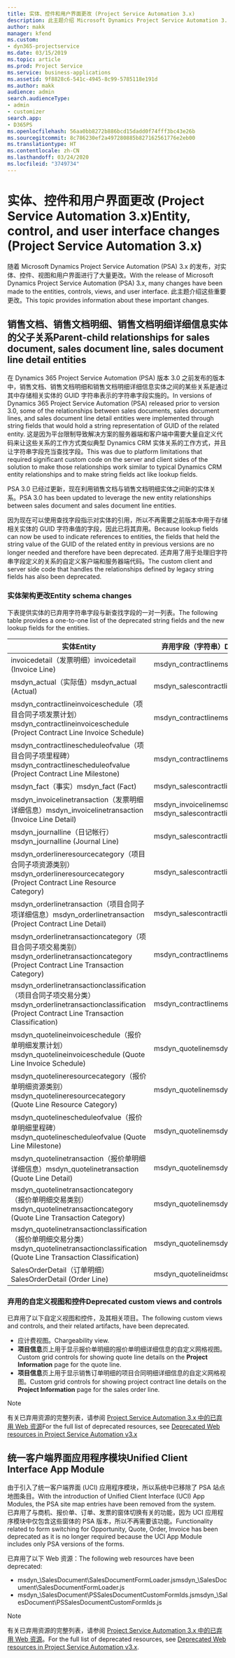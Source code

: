 ```yaml
---
title: 实体、控件和用户界面更改 (Project Service Automation 3.x)
description: 此主题介绍 Microsoft Dynamics Project Service Automation 3.x 的解决方案更改。
author: makk
manager: kfend
ms.custom:
- dyn365-projectservice
ms.date: 03/15/2019
ms.topic: article
ms.prod: Project Service
ms.service: business-applications
ms.assetid: 9f8828c6-541c-4945-8c99-5785118e191d
ms.author: makk
audience: admin
search.audienceType:
- admin
- customizer
search.app:
- D365PS
ms.openlocfilehash: 56aa0bb8272b886bcd15dadd0f74fff3bc43e26b
ms.sourcegitcommit: 8c786230ef2a497280885b827162561776e2eb00
ms.translationtype: HT
ms.contentlocale: zh-CN
ms.lasthandoff: 03/24/2020
ms.locfileid: "3749734"
---
```

# <a name="entity-control-and-user-interface-changes-project-service-automation-3x"></a><span data-ttu-id="61859-103">实体、控件和用户界面更改 (Project Service Automation 3.x)</span><span class="sxs-lookup"><span data-stu-id="61859-103">Entity, control, and user interface changes (Project Service Automation 3.x)</span></span>
<span data-ttu-id="61859-104">随着 Microsoft Dynamics Project Service Automation (PSA) 3.x 的发布，对实体、控件、视图和用户界面进行了大量更改。</span><span class="sxs-lookup"><span data-stu-id="61859-104">With the release of Microsoft Dynamics Project Service Automation (PSA) 3.x, many changes have been made to the entities, controls, views, and user interface.</span></span> <span data-ttu-id="61859-105">此主题介绍这些重要更改。</span><span class="sxs-lookup"><span data-stu-id="61859-105">This topic provides information about these important changes.</span></span>

## <a name="parent-child-relationships-for-sales-document-sales-document-line-sales-document-line-detail-entities"></a><span data-ttu-id="61859-106">销售文档、销售文档明细、销售文档明细详细信息实体的父子关系</span><span class="sxs-lookup"><span data-stu-id="61859-106">Parent-child relationships for sales document, sales document line, sales document line detail entities</span></span>
<span data-ttu-id="61859-107">在 Dynamics 365 Project Service Automation (PSA) 版本 3.0 之前发布的版本中，销售文档、销售文档明细和销售文档明细详细信息实体之间的某些关系是通过其中存储相关实体的 GUID 字符串表示的字符串字段实施的。</span><span class="sxs-lookup"><span data-stu-id="61859-107">In versions of Dynamics 365 Project Service Automation (PSA) released prior to version 3.0, some of the relationships between sales documents, sales document lines, and sales document line detail entities were implemented through string fields that would hold a string representation of GUID of the related entity.</span></span> <span data-ttu-id="61859-108">这是因为平台限制导致解决方案的服务器端和客户端中需要大量自定义代码来让这些关系的工作方式类似典型 Dynamics CRM 实体关系的工作方式，并且让字符串字段充当查找字段。</span><span class="sxs-lookup"><span data-stu-id="61859-108">This was due to platform limitations that required significant custom code on the server and client sides of the solution to make those relationships work similar to typical Dynamics CRM entity relationships and to make string fields act like lookup fields.</span></span>

<span data-ttu-id="61859-109">PSA 3.0 已经过更新，现在利用销售文档与销售文档明细实体之间新的实体关系。</span><span class="sxs-lookup"><span data-stu-id="61859-109">PSA 3.0 has been updated to leverage the new entity relationships between sales document and sales document line entities.</span></span>

<span data-ttu-id="61859-110">因为现在可以使用查找字段指示对实体的引用，所以不再需要之前版本中用于存储相关实体的 GUID 字符串值的字段，因此已将其弃用。</span><span class="sxs-lookup"><span data-stu-id="61859-110">Because lookup fields can now be used to indicate references to entities, the fields that held the string value of the GUID of the related entity in previous versions are no longer needed and therefore have been deprecated.</span></span> <span data-ttu-id="61859-111">还弃用了用于处理旧字符串字段定义的关系的自定义客户端和服务器端代码。</span><span class="sxs-lookup"><span data-stu-id="61859-111">The custom client and server side code that handles the relationships defined by legacy string fields has also been deprecated.</span></span>

### <a name="entity-schema-changes"></a><span data-ttu-id="61859-112">实体架构更改</span><span class="sxs-lookup"><span data-stu-id="61859-112">Entity schema changes</span></span>
<span data-ttu-id="61859-113">下表提供实体的已弃用字符串字段与新查找字段的一对一列表。</span><span class="sxs-lookup"><span data-stu-id="61859-113">The following table provides a one-to-one list of the deprecated string fields and the new lookup fields for the entities.</span></span> 

 <span data-ttu-id="61859-114">实体</span><span class="sxs-lookup"><span data-stu-id="61859-114">Entity</span></span> |   <span data-ttu-id="61859-115">弃用字段（字符串）</span><span class="sxs-lookup"><span data-stu-id="61859-115">Deprecated field (String)</span></span> | <span data-ttu-id="61859-116">新字段（查找）</span><span class="sxs-lookup"><span data-stu-id="61859-116">New field (Lookup)</span></span>
--- | --- | ---
<span data-ttu-id="61859-117">invoicedetail（发票明细）</span><span class="sxs-lookup"><span data-stu-id="61859-117">invoicedetail (Invoice Line)</span></span> |  <span data-ttu-id="61859-118">msdyn_contractline</span><span class="sxs-lookup"><span data-stu-id="61859-118">msdyn_contractline</span></span> |    <span data-ttu-id="61859-119">msdyn_contractlineid</span><span class="sxs-lookup"><span data-stu-id="61859-119">msdyn_contractlineid</span></span>
<span data-ttu-id="61859-120">msdyn_actual（实际值）</span><span class="sxs-lookup"><span data-stu-id="61859-120">msdyn_actual (Actual)</span></span> | <span data-ttu-id="61859-121">msdyn_salescontractline</span><span class="sxs-lookup"><span data-stu-id="61859-121">msdyn_salescontractline</span></span> |   <span data-ttu-id="61859-122">msdyn_salescontractlineid</span><span class="sxs-lookup"><span data-stu-id="61859-122">msdyn_salescontractlineid</span></span>
<span data-ttu-id="61859-123">msdyn_contractlineinvoiceschedule（项目合同子项发票计划）</span><span class="sxs-lookup"><span data-stu-id="61859-123">msdyn_contractlineinvoiceschedule (Project Contract Line Invoice Schedule)</span></span> |    <span data-ttu-id="61859-124">msdyn_contractline</span><span class="sxs-lookup"><span data-stu-id="61859-124">msdyn_contractline</span></span> |    <span data-ttu-id="61859-125">msdyn_contractlineid</span><span class="sxs-lookup"><span data-stu-id="61859-125">msdyn_contractlineid</span></span>
<span data-ttu-id="61859-126">msdyn_contractlinescheduleofvalue（项目合同子项里程碑）</span><span class="sxs-lookup"><span data-stu-id="61859-126">msdyn_contractlinescheduleofvalue (Project Contract Line Milestone)</span></span> |   <span data-ttu-id="61859-127">msdyn_contractline</span><span class="sxs-lookup"><span data-stu-id="61859-127">msdyn_contractline</span></span> |    <span data-ttu-id="61859-128">msdyn_contractlineid</span><span class="sxs-lookup"><span data-stu-id="61859-128">msdyn_contractlineid</span></span>
<span data-ttu-id="61859-129">msdyn_fact（事实）</span><span class="sxs-lookup"><span data-stu-id="61859-129">msdyn_fact (Fact)</span></span> | <span data-ttu-id="61859-130">msdyn_salescontractline</span><span class="sxs-lookup"><span data-stu-id="61859-130">msdyn_salescontractline</span></span> |   <span data-ttu-id="61859-131">msdyn_salescontractlineid</span><span class="sxs-lookup"><span data-stu-id="61859-131">msdyn_salescontractlineid</span></span>
<span data-ttu-id="61859-132">msdyn_invoicelinetransaction（发票明细详细信息）</span><span class="sxs-lookup"><span data-stu-id="61859-132">msdyn_invoicelinetransaction (Invoice Line Detail)</span></span> | <span data-ttu-id="61859-133">msdyn_invoiceline</span><span class="sxs-lookup"><span data-stu-id="61859-133">msdyn_invoiceline</span></span> <br> <span data-ttu-id="61859-134">msdyn_salescontractline</span><span class="sxs-lookup"><span data-stu-id="61859-134">msdyn_salescontractline</span></span> | <span data-ttu-id="61859-135">msdyn_invoicelineid</span><span class="sxs-lookup"><span data-stu-id="61859-135">msdyn_invoicelineid</span></span> <br> <span data-ttu-id="61859-136">msdyn_salescontractlineid</span><span class="sxs-lookup"><span data-stu-id="61859-136">msdyn_salescontractlineid</span></span>
<span data-ttu-id="61859-137">msdyn_journalline（日记帐行）</span><span class="sxs-lookup"><span data-stu-id="61859-137">msdyn_journalline (Journal Line)</span></span> |  <span data-ttu-id="61859-138">msdyn_salescontractline</span><span class="sxs-lookup"><span data-stu-id="61859-138">msdyn_salescontractline</span></span> |   <span data-ttu-id="61859-139">msdyn_salescontractlineid</span><span class="sxs-lookup"><span data-stu-id="61859-139">msdyn_salescontractlineid</span></span>
<span data-ttu-id="61859-140">msdyn_orderlineresourcecategory（项目合同子项资源类别）</span><span class="sxs-lookup"><span data-stu-id="61859-140">msdyn_orderlineresourcecategory (Project Contract Line Resource Category)</span></span> | <span data-ttu-id="61859-141">msdyn_salescontractline</span><span class="sxs-lookup"><span data-stu-id="61859-141">msdyn_salescontractline</span></span> |   <span data-ttu-id="61859-142">msdyn_contractlineid</span><span class="sxs-lookup"><span data-stu-id="61859-142">msdyn_contractlineid</span></span>
<span data-ttu-id="61859-143">msdyn_orderlinetransaction（项目合同子项详细信息）</span><span class="sxs-lookup"><span data-stu-id="61859-143">msdyn_orderlinetransaction (Project Contract Line Detail)</span></span> | <span data-ttu-id="61859-144">msdyn_salescontractline</span><span class="sxs-lookup"><span data-stu-id="61859-144">msdyn_salescontractline</span></span> |   <span data-ttu-id="61859-145">msdyn_salescontractlineid</span><span class="sxs-lookup"><span data-stu-id="61859-145">msdyn_salescontractlineid</span></span>
<span data-ttu-id="61859-146">msdyn_orderlinetransactioncategory（项目合同子项交易类别）</span><span class="sxs-lookup"><span data-stu-id="61859-146">msdyn_orderlinetransactioncategory (Project Contract Line Transaction Category)</span></span> |   <span data-ttu-id="61859-147">msdyn_contractline</span><span class="sxs-lookup"><span data-stu-id="61859-147">msdyn_contractline</span></span> |    <span data-ttu-id="61859-148">msdyn_contractlineid</span><span class="sxs-lookup"><span data-stu-id="61859-148">msdyn_contractlineid</span></span>
<span data-ttu-id="61859-149">msdyn_orderlinetransactionclassification（项目合同子项交易分类）</span><span class="sxs-lookup"><span data-stu-id="61859-149">msdyn_orderlinetransactionclassification (Project Contract Line Transaction Classification)</span></span> |   <span data-ttu-id="61859-150">msdyn_contractline</span><span class="sxs-lookup"><span data-stu-id="61859-150">msdyn_contractline</span></span> |    <span data-ttu-id="61859-151">msdyn_contractlineid</span><span class="sxs-lookup"><span data-stu-id="61859-151">msdyn_contractlineid</span></span>
<span data-ttu-id="61859-152">msdyn_quotelineinvoiceschedule（报价单明细发票计划）</span><span class="sxs-lookup"><span data-stu-id="61859-152">msdyn_quotelineinvoiceschedule (Quote Line Invoice Schedule)</span></span> |  <span data-ttu-id="61859-153">msdyn_quoteline</span><span class="sxs-lookup"><span data-stu-id="61859-153">msdyn_quoteline</span></span> |   <span data-ttu-id="61859-154">msdyn_quotelineid</span><span class="sxs-lookup"><span data-stu-id="61859-154">msdyn_quotelineid</span></span>
<span data-ttu-id="61859-155">msdyn_quotelineresourcecategory（报价单明细资源类别）</span><span class="sxs-lookup"><span data-stu-id="61859-155">msdyn_quotelineresourcecategory (Quote Line Resource Category)</span></span> |    <span data-ttu-id="61859-156">msdyn_quoteline</span><span class="sxs-lookup"><span data-stu-id="61859-156">msdyn_quoteline</span></span> |   <span data-ttu-id="61859-157">msdyn_quotelineid</span><span class="sxs-lookup"><span data-stu-id="61859-157">msdyn_quotelineid</span></span>
<span data-ttu-id="61859-158">msdyn_quotelinescheduleofvalue（报价单明细里程碑）</span><span class="sxs-lookup"><span data-stu-id="61859-158">msdyn_quotelinescheduleofvalue (Quote Line Milestone)</span></span> | <span data-ttu-id="61859-159">msdyn_quoteline</span><span class="sxs-lookup"><span data-stu-id="61859-159">msdyn_quoteline</span></span> |   <span data-ttu-id="61859-160">msdyn_quotelineid</span><span class="sxs-lookup"><span data-stu-id="61859-160">msdyn_quotelineid</span></span>
<span data-ttu-id="61859-161">msdyn_quotelinetransaction（报价单明细详细信息）</span><span class="sxs-lookup"><span data-stu-id="61859-161">msdyn_quotelinetransaction (Quote Line Detail)</span></span> |    <span data-ttu-id="61859-162">msdyn_quoteline</span><span class="sxs-lookup"><span data-stu-id="61859-162">msdyn_quoteline</span></span> |   <span data-ttu-id="61859-163">msdyn_quotelineid</span><span class="sxs-lookup"><span data-stu-id="61859-163">msdyn_quotelineid</span></span>
<span data-ttu-id="61859-164">msdyn_quotelinetransactioncategory（报价单明细交易类别）</span><span class="sxs-lookup"><span data-stu-id="61859-164">msdyn_quotelinetransactioncategory (Quote Line Transaction Category)</span></span> |  <span data-ttu-id="61859-165">msdyn_quoteline</span><span class="sxs-lookup"><span data-stu-id="61859-165">msdyn_quoteline</span></span> |   <span data-ttu-id="61859-166">msdyn_quotelineid</span><span class="sxs-lookup"><span data-stu-id="61859-166">msdyn_quotelineid</span></span>
<span data-ttu-id="61859-167">msdyn_quotelinetransactionclassification（报价单明细交易分类）</span><span class="sxs-lookup"><span data-stu-id="61859-167">msdyn_quotelinetransactionclassification (Quote Line Transaction Classification)</span></span> |  <span data-ttu-id="61859-168">msdyn_quoteline</span><span class="sxs-lookup"><span data-stu-id="61859-168">msdyn_quoteline</span></span> |   <span data-ttu-id="61859-169">msdyn_quotelineid</span><span class="sxs-lookup"><span data-stu-id="61859-169">msdyn_quotelineid</span></span>
<span data-ttu-id="61859-170">SalesOrderDetail（订单明细）</span><span class="sxs-lookup"><span data-stu-id="61859-170">SalesOrderDetail (Order Line)</span></span> | <span data-ttu-id="61859-171">msdyn_quotelineid</span><span class="sxs-lookup"><span data-stu-id="61859-171">msdyn_quotelineid</span></span> | <span data-ttu-id="61859-172">msdyn_quoteline</span><span class="sxs-lookup"><span data-stu-id="61859-172">msdyn_quoteline</span></span> 

### <a name="deprecated-custom-views-and-controls"></a><span data-ttu-id="61859-173">弃用的自定义视图和控件</span><span class="sxs-lookup"><span data-stu-id="61859-173">Deprecated custom views and controls</span></span>
<span data-ttu-id="61859-174">已弃用了以下自定义视图和控件，及其相关项目。</span><span class="sxs-lookup"><span data-stu-id="61859-174">The following custom views and controls, and their related artifacts, have been deprecated.</span></span>

- <span data-ttu-id="61859-175">应计费视图。</span><span class="sxs-lookup"><span data-stu-id="61859-175">Chargeability view.</span></span>
- <span data-ttu-id="61859-176">**项目信息**页上用于显示报价单明细的报价单明细详细信息的自定义网格视图。</span><span class="sxs-lookup"><span data-stu-id="61859-176">Custom grid controls for showing quote line details on the **Project Information** page for the quote line.</span></span>
- <span data-ttu-id="61859-177">**项目信息**页上用于显示销售订单明细的项目合同明细详细信息的自定义网格视图。</span><span class="sxs-lookup"><span data-stu-id="61859-177">Custom grid controls for showing project contract line details on the **Project Information** page for the sales order line.</span></span>

> [!NOTE]
> <span data-ttu-id="61859-178">有关已弃用资源的完整列表，请参阅 [Project Service Automation 3.x 中的已弃用 Web 资源](../developer-guides/web-resources-deprecated-v3.x.md)</span><span class="sxs-lookup"><span data-stu-id="61859-178">For the full list of deprecated resources, see [Deprecated Web resources in Project Service Automation v3.x](../developer-guides/web-resources-deprecated-v3.x.md)</span></span>

## <a name="unified-client-interface-app-module"></a><span data-ttu-id="61859-179">统一客户端界面应用程序模块</span><span class="sxs-lookup"><span data-stu-id="61859-179">Unified Client Interface App Module</span></span>
<span data-ttu-id="61859-180">由于引入了统一客户端界面 (UCI) 应用程序模块，所以系统中已移除了 PSA 站点地图条目。</span><span class="sxs-lookup"><span data-stu-id="61859-180">With the introduction of Unified Client Interface (UCI) App Modules, the PSA site map entries have been removed from the system.</span></span>  
<span data-ttu-id="61859-181">已弃用了与商机、报价单、订单、发票的窗体切换有关的功能，因为 UCI 应用程序模块中仅包含这些窗体的 PSA 版本，所以不再需要该功能。</span><span class="sxs-lookup"><span data-stu-id="61859-181">Functionality related to form switching for Opportunity, Quote, Order, Invoice has been deprecated as it is no longer required because the UCI App Module includes only PSA versions of the forms.</span></span>  

<span data-ttu-id="61859-182">已弃用了以下 Web 资源：</span><span class="sxs-lookup"><span data-stu-id="61859-182">The following web resources have been deprecated:</span></span>

- <span data-ttu-id="61859-183">msdyn_\SalesDocument\SalesDocumentFormLoader.js</span><span class="sxs-lookup"><span data-stu-id="61859-183">msdyn_\SalesDocument\SalesDocumentFormLoader.js</span></span>
- <span data-ttu-id="61859-184">msdyn_\SalesDocument\PSSalesDocumentCustomFormIds.js</span><span class="sxs-lookup"><span data-stu-id="61859-184">msdyn_\SalesDocument\PSSalesDocumentCustomFormIds.js</span></span>

> [!NOTE]
> <span data-ttu-id="61859-185">有关已弃用资源的完整列表，请参阅 [Project Service Automation 3.x 中的已弃用 Web 资源](../developer-guides/web-resources-deprecated-v3.x.md)。</span><span class="sxs-lookup"><span data-stu-id="61859-185">For the full list of deprecated resources, see [Deprecated Web resources in Project Service Automation v3.x](../developer-guides/web-resources-deprecated-v3.x.md).</span></span>


